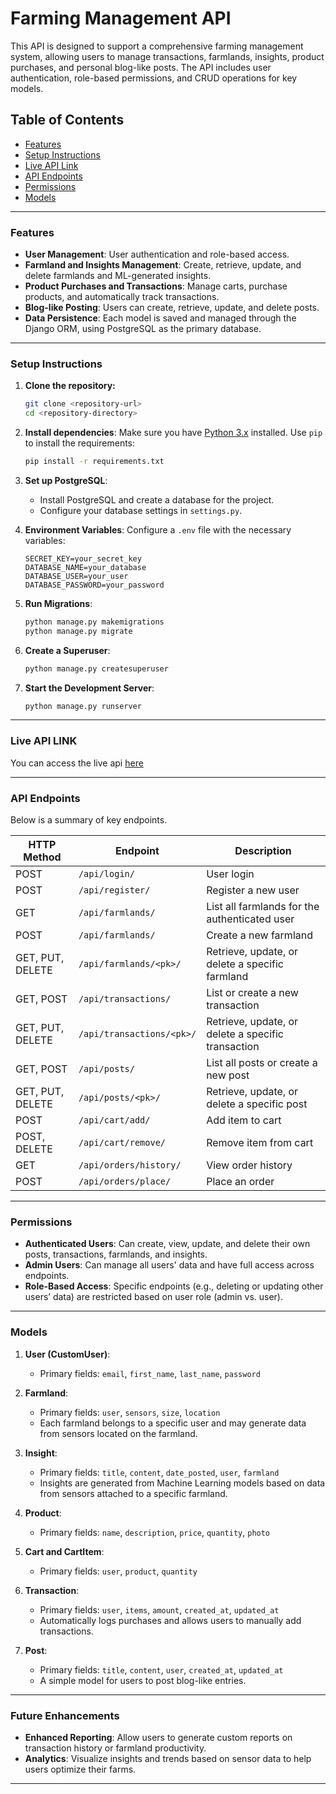 
# Farming Management API

This API is designed to support a comprehensive farming management system, allowing users to manage transactions, farmlands, insights, product purchases, and personal blog-like posts. The API includes user authentication, role-based permissions, and CRUD operations for key models.

## Table of Contents

- [Features](#features)
- [Setup Instructions](#setup-instructions)
- [Live API Link](#live-api-link)
- [API Endpoints](#api-endpoints)
- [Permissions](#permissions)
- [Models](#models)

---

### Features

- **User Management**: User authentication and role-based access.
- **Farmland and Insights Management**: Create, retrieve, update, and delete farmlands and ML-generated insights.
- **Product Purchases and Transactions**: Manage carts, purchase products, and automatically track transactions.
- **Blog-like Posting**: Users can create, retrieve, update, and delete posts.
- **Data Persistence**: Each model is saved and managed through the Django ORM, using PostgreSQL as the primary database.

---

### Setup Instructions

1. **Clone the repository:**
   ```bash
   git clone <repository-url>
   cd <repository-directory>
   ```

2. **Install dependencies**:
   Make sure you have [Python 3.x](https://www.python.org/downloads/) installed. Use `pip` to install the requirements:
   ```bash
   pip install -r requirements.txt
   ```

3. **Set up PostgreSQL**:
   - Install PostgreSQL and create a database for the project.
   - Configure your database settings in `settings.py`.

4. **Environment Variables**:
   Configure a `.env` file with the necessary variables:
   ```
   SECRET_KEY=your_secret_key
   DATABASE_NAME=your_database
   DATABASE_USER=your_user
   DATABASE_PASSWORD=your_password
   ```

5. **Run Migrations**:
   ```bash
   python manage.py makemigrations
   python manage.py migrate
   ```

6. **Create a Superuser**:
   ```bash
   python manage.py createsuperuser
   ```

7. **Start the Development Server**:
   ```bash
   python manage.py runserver
   ```

---

### Live API LINK

You can access the live api [here](https://agriok-api.onrender.com/docs)

---

### API Endpoints

Below is a summary of key endpoints.

| HTTP Method | Endpoint                        | Description                                       |
|-------------|---------------------------------|---------------------------------------------------|
| POST        | `/api/login/`              | User login                                        |
| POST        | `/api/register/`           | Register a new user                               |
| GET         | `/api/farmlands/`               | List all farmlands for the authenticated user     |
| POST        | `/api/farmlands/`               | Create a new farmland                             |
| GET, PUT, DELETE | `/api/farmlands/<pk>/`     | Retrieve, update, or delete a specific farmland   |
| GET, POST   | `/api/transactions/`            | List or create a new transaction                  |
| GET, PUT, DELETE | `/api/transactions/<pk>/`  | Retrieve, update, or delete a specific transaction|
| GET, POST   | `/api/posts/`                   | List all posts or create a new post               |
| GET, PUT, DELETE | `/api/posts/<pk>/`         | Retrieve, update, or delete a specific post       |
| POST        | `/api/cart/add/`                | Add item to cart                                  |
| POST, DELETE | `/api/cart/remove/`            | Remove item from cart                             |
| GET         | `/api/orders/history/`          | View order history                                |
| POST        | `/api/orders/place/`            | Place an order                                    |

---

### Permissions

- **Authenticated Users**: Can create, view, update, and delete their own posts, transactions, farmlands, and insights.
- **Admin Users**: Can manage all users' data and have full access across endpoints.
- **Role-Based Access**: Specific endpoints (e.g., deleting or updating other users’ data) are restricted based on user role (admin vs. user).

---

### Models

1. **User (CustomUser)**:
   - Primary fields: `email`, `first_name`, `last_name`, `password`

2. **Farmland**:
   - Primary fields: `user`, `sensors`, `size`, `location`
   - Each farmland belongs to a specific user and may generate data from sensors located on the farmland.

3. **Insight**:
   - Primary fields: `title`, `content`, `date_posted`, `user`, `farmland`
   - Insights are generated from Machine Learning models based on data from sensors attached to a specific farmland.

4. **Product**:
   - Primary fields: `name`, `description`, `price`, `quantity`, `photo`

5. **Cart and CartItem**:
   - Primary fields: `user`, `product`, `quantity`

6. **Transaction**:
   - Primary fields: `user`, `items`, `amount`, `created_at`, `updated_at`
   - Automatically logs purchases and allows users to manually add transactions.

7. **Post**:
   - Primary fields: `title`, `content`, `user`, `created_at`, `updated_at`
   - A simple model for users to post blog-like entries.

---

### Future Enhancements

- **Enhanced Reporting**: Allow users to generate custom reports on transaction history or farmland productivity.
- **Analytics**: Visualize insights and trends based on sensor data to help users optimize their farms.

---
